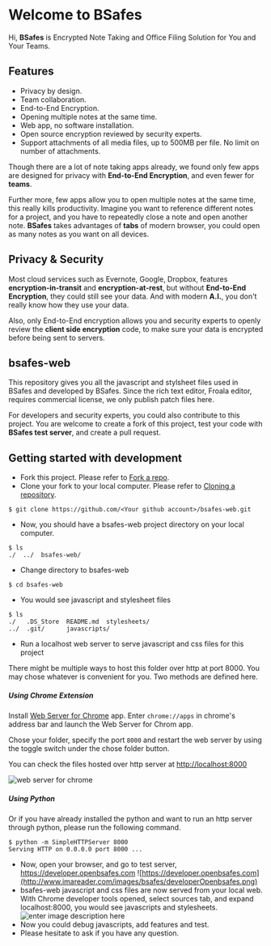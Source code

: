 # Welcome to BSafes
Hi, **BSafes** is Encrypted Note Taking and Office Filing Solution for You and Your Teams.
## Features
 - Privacy by design.
 - Team collaboration.
 - End-to-End Encryption.
 - Opening multiple notes at the same time.
 - Web app, no software installation.
 - Open source encryption reviewed by security experts.
 - Support attachments of all media files, up to 500MB per file. No limit on number of attachments.
 
Though there are a lot of note taking apps already, we found only few apps are designed for privacy with **End-to-End Encryption**, and even fewer for **teams**.

Further more, few apps allow you to open multiple notes at the same time, this really kills productivity. Imagine you want to reference different notes for a project, and you have to repeatedly close a note and open another note. **BSafes** takes advantages of **tabs** of modern browser, you could open as many notes as you want on all devices. 
## Privacy & Security
Most cloud services such as Evernote, Google, Dropbox, features **encryption-in-transit** and **encryption-at-rest**, but without **End-to-End Encryption**, they could still see your data. And with modern **A.I.**, you don't really know how they use your data.

Also, only End-to-End encryption allows you and security experts to openly review the **client side encryption** code, to make sure your data is encrypted before being sent to servers.

## bsafes-web
This repository gives you all the javascript and stylsheet files used in BSafes and developed by BSafes. Since the rich text editor, Froala editor, requires commercial license, we only publish patch files here. 

For developers and security experts, you could also contribute to this project. You are welcome to create a fork of this project, test your code with **BSafes test server**, and create a pull request. 
## Getting started with development
 - Fork this project.
Please refer to [Fork a repo](https://help.github.com/en/articles/fork-a-repo).
 - Clone your fork to your local computer.
 Please refer to [Cloning a repository](https://help.github.com/en/articles/cloning-a-repository).
 ~~~~
 $ git clone https://github.com/<Your github account>/bsafes-web.git
 ~~~~
 - Now, you should have a bsafes-web project directory on your local computer.
~~~~
$ ls
./  ../  bsafes-web/
~~~~
 - Change directory to bsafes-web
~~~~
$ cd bsafes-web
~~~~
 - You would see javascript and stylesheet files
~~~~
$ ls
./   .DS_Store  README.md  stylesheets/
../  .git/      javascripts/
~~~~
 - Run a localhost web server to serve javascript and css files for this project
 
 There might be multiple ways to host this folder over http at port 8000. You
 may chose whatever is convenient for you. Two methods are defined here.
 ##### Using Chrome Extension
 Install [Web Server for Chrome](https://chrome.google.com/webstore/detail/web-server-for-chrome/ofhbbkphhbklhfoeikjpcbhemlocgigb?hl=en) app.
 Enter `chrome://apps` in chrome's address bar and launch the Web Server for Chrom app.
 
 Chose your folder, specify the port `8000` and restart the web server by using
 the toggle switch under the chose folder button.
 
 You can check the files hosted over http server at [http://localhost:8000](http://localhost:8000)
 
 ![web server for chrome](https://i.ibb.co/mRNd4kS/screenshot-picture.png)
 ##### Using Python
 Or if you have already installed the python and want to run an http server through
 python, please run the following command.
~~~~ 
$ python -m SimpleHTTPServer 8000
Serving HTTP on 0.0.0.0 port 8000 ...
~~~~
 - Now, open your browser, and go to test server, https://developer.openbsafes.com
![https://developer.openbsafes.com](http://www.imareader.com/images/bsafes/developerOpenbsafes.png)
 - bsafes-web javascript and css files are now served from your local web. With Chrome developer tools opened, select sources tab, and expand localhost:8000, you would see javascripts and stylesheets.
![enter image description here](http://www.imareader.com/images/bsafes/developerOpenbsafesDebug.png)
 - Now you could debug javascripts, add features and test.
 - Please hesitate to ask if you have any question.
